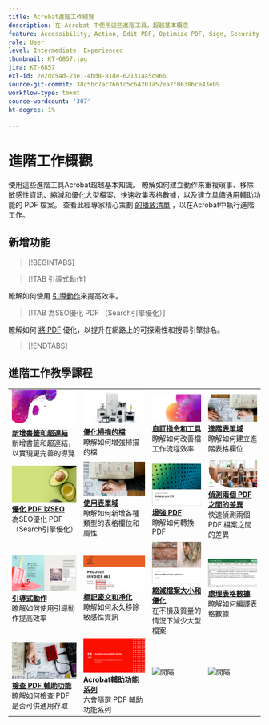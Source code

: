 ```yaml
---
title: Acrobat進階工作總覽
description: 在 Acrobat 中使用這些進階工具，超越基本概念
feature: Accessibility, Action, Edit PDF, Optimize PDF, Sign, Security
role: User
level: Intermediate, Experienced
thumbnail: KT-6857.jpg
jira: KT-6857
exl-id: 2e2dc54d-23e1-4bd8-81de-62131aa5c966
source-git-commit: 38c5bc7ac76bfc5c64201a52ea7f06386ce43eb9
workflow-type: tm+mt
source-wordcount: '307'
ht-degree: 1%

---
```


# 進階工作概觀

使用這些進階工具Acrobat超越基本知識。 瞭解如何建立動作來重複瑣事、移除敏感性資訊、縮減和優化大型檔案、快速收集表格數據，以及建立具備通用輔助功能的 PDF 檔案。 查看此經專家精心策劃 [的播放清單](https://experienceleague.adobe.com/en/playlists/acrobat-peform-advanced-tasks) ，以在Acrobat中執行進階工作。

## 新增功能

>[!BEGINTABS]

>[!TAB 引導式動作]

瞭解如何使用 [引導動作](action.md)來提高效率。

>[!TAB 為SEO優化 PDF （Search引擎優化）]

瞭解如何 [將 PDF](optimizeseo.md) 優化，以提升在網路上的可探索性和搜尋引擎排名。

>[!ENDTABS]

## 進階工作教學課程

<table style="table-layout:fixed">
<tr>
  <td>
    <a href="bookmarks.md">
      <img alt="新增書籤和超連結" src="../assets/bookmarks.png" />
    </a>
    <div>
      <a href="bookmarks.md"><strong>新增書籤和超連結</strong></a>
      </div>
      新增書籤和超連結，以實現更完善的導覽
  </td>
  <td>
    <a href="optimizescan.md">
      <img alt="優化掃描的檔" src="../assets/optimize.png" />
    </a>
    <div>
      <a href="optimizescan.md"><strong>優化掃描的檔</strong></a>
      </div>
      瞭解如何增強掃描的檔
  </td>
  <td>
    <a href="custom.md">
      <img alt="自訂指令和工具" src="../assets/custom-commands.png" />
    </a>
    <div>
      <a href="custom.md"><strong>自訂指令和工具</strong></a>
      </div>
      瞭解如何改善檔工作流程效率
  </td>
  <td>
    <a href="advancedforms.md">
      <img alt="進階表單欄位" src="../assets/advanced-forms.png" />
    </a>
    <div>
      <a href="advancedforms.md"><strong>進階表單域</strong></a>
      </div>
      瞭解如何建立進階表格欄位
  </td>
</tr>
<tr>
 <td>
    <a href="optimizeseo.md">
      <img alt="優化 PDF 以SEO" src="../assets/seo.png" />
    </a>
    <div>
      <a href="optimizeseo.md"><strong>優化 PDF 以SEO</strong></a>
      </div>
      為SEO優化 PDF （Search引擎優化）
  </td>
  <td>
    <a href="workforms.md">
      <img alt="使用表單域" src="../assets/work-forms.png" />
    </a>
    <div>
      <a href="workforms.md"><strong>使用表單域</strong></a>
      </div>
      瞭解如何新增各種類型的表格欄位和屬性
  </td>
  <td>
    <a href="enhance.md">
      <img alt="增強 PDF" src="../assets/enhance.png" />
    </a>
    <div>
      <a href="enhance.md"><strong>增強 PDF</strong></a>
      </div>
      瞭解如何轉換 PDF
  </td>
 <td>
    <a href="compare.md">
      <img alt="偵測兩個 PDF 之間的差異" src="../assets/compare.png" />
    </a>
    <div>
      <a href="compare.md"><strong>偵測兩個 PDF 之間的差異</strong></a>
      </div>
      快速偵測兩個 PDF 檔案之間的差異
  </td>
</tr>
<tr>
  <td>
    <a href="action.md">
      <img alt="引導式動作" src="../assets/action.png" />
    </a>
    <div>
      <a href="action.md"><strong>引導式動作</strong></a>
      </div>
      瞭解如何使用引導動作提高效率
  </td>
  <td>
    <a href="redact.md">
      <img alt="標記密文和凈化" src="../assets/redact.png" />
    </a>
    <div>
      <a href="redact.md"><strong>標記密文和凈化</strong></a>
      </div>
      瞭解如何永久移除敏感性資訊
  </td>
 <td>
    <a href="reduce.md">
      <img alt="縮減檔案大小和優化" src="../assets/reduce.png" />
    </a>
    <div>
      <a href="reduce.md"><strong>縮減檔案大小和優化</strong></a>
      </div>
      在不損及質量的情況下減少大型檔案
  </td>
  <td>
    <a href="formdata.md">
      <img alt="處理表格數據" src="../assets/form-data.png" />
    </a>
    <div>
      <a href="formdata.md"><strong>處理表格數據</strong></a>
      </div>
      瞭解如何編譯表格數據
  </td>
</tr>
<tr>
 <td>
    <a href="accessibility.md">
      <img alt="檢查 PDF 輔助功能" src="../assets/accessibility.png" />
    </a>
    <div>
      <a href="accessibility.md"><strong>檢查 PDF 輔助功能</strong></a>
      </div>
      瞭解如何檢查 PDF 是否可供通用存取
  </td>
 <td>
    <a href="accessibility-series.md">
      <img alt="Acrobat輔助功能系列" src="../assets/accessibility-series.png" />
    </a>
    <div>
      <a href="accessibility-series.md"><strong>Acrobat輔助功能系列</strong></a>
      </div>
      六會隨選 PDF 輔助功能系列
  </td>
  <td>
   <img alt="間隔" src="../assets/Grayspacer.png" />
    <div>
    <br>
  </td> 
  <td>
   <img alt="間隔" src="../assets/Grayspacer.png" />
    <div>
    <br>
  </td>  
</tr>
</table>
